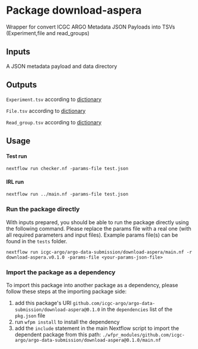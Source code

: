 # Package download-aspera

Wrapper for convert ICGC ARGO Metadata JSON Payloads into TSVs (Experiment,file and read_groups)


## Inputs

A JSON metadata payload and data directory


## Outputs

`Experiment.tsv` according to [dictionary](https://github.com/icgc-argo/argo-data-submission/blob/main/metadata_dictionary/experiment_dict.tsv)

`File.tsv` according to [dictionary](https://github.com/icgc-argo/argo-data-submission/blob/main/metadata_dictionary/files_dict.tsv)

`Read_group.tsv` according to [dictionary](https://github.com/icgc-argo/argo-data-submission/blob/main/metadata_dictionary/read_groups_dict.tsv)


## Usage

#### Test run
```
nextflow run checker.nf -params-file test.json
```

#### IRL run
```
nextflow run ../main.nf -params-file test.json
```

### Run the package directly

With inputs prepared, you should be able to run the package directly using the following command.
Please replace the params file with a real one (with all required parameters and input files). Example
params file(s) can be found in the `tests` folder.

```
nextflow run icgc-argo/argo-data-submission/download-aspera/main.nf -r download-aspera.v0.1.0 -params-file <your-params-json-file>
```

### Import the package as a dependency

To import this package into another package as a dependency, please follow these steps at the
importing package side:

1. add this package's URI `github.com/icgc-argo/argo-data-submission/download-aspera@0.1.0` in the `dependencies` list of the `pkg.json` file
2. run `wfpm install` to install the dependency
3. add the `include` statement in the main Nextflow script to import the dependent package from this path: `./wfpr_modules/github.com/icgc-argo/argo-data-submission/download-aspera@0.1.0/main.nf`
